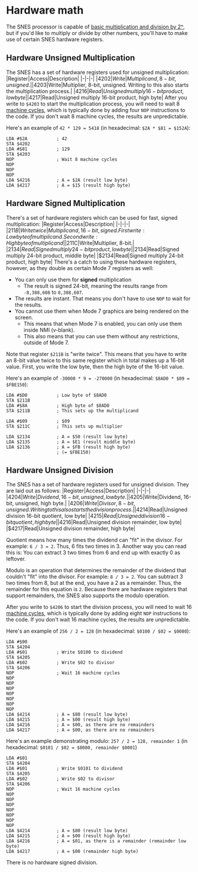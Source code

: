 # Hardware math
The SNES processor is capable of [basic multiplication and division by 2ⁿ](../math/shift.md), but if you'd like to multiply or divide by other numbers, you'll have to make use of certain SNES hardware registers.

## Hardware Unsigned Multiplication
The SNES has a set of hardware registers used for unsigned multiplication:
|Register|Access|Description|
|-|-|-|
|$4202|Write|Multiplicand, 8-bit, unsigned.|
|$4203|Write|Multiplier, 8-bit, unsigned. Writing to this also starts the multiplication process.|
|$4216|Read|Unsigned multiply 16-bit product, low byte|
|$4217|Read|Unsigned multiply 16-bit product, high byte|
After you write to `$4203` to start the multiplication process, you will need to wait 8 [machine cycles](../indepth/cycles.md), which is typically done by adding four `NOP` instructions to the code. If you don't wait 8 machine cycles, the results are unpredictable.

Here's an example of `42 * 129 = 5418` (in hexadecimal: `$2A * $81 = $152A`):
```
LDA #$2A           ; 42
STA $4202
LDA #$81           ; 129
STA $4203
NOP                ; Wait 8 machine cycles
NOP
NOP
NOP
LDA $4216          ; A = $2A (result low byte)
LDA $4217          ; A = $15 (result high byte)
```

## Hardware Signed Multiplication
There's a set of hardware registers which can be used for fast, signed multiplication:
|Register|Access|Description|
|-|-|-|
|$211B|Write twice|Multiplicand, 16-bit, signed. First write: Low byte of multiplicand. Second write: High byte of multiplicand|
|$211C|Write|Multiplier, 8-bit.|
|$2134|Read|Signed multiply 24-bit product, low byte|
|$2134|Read|Signed multiply 24-bit product, middle byte|
|$2134|Read|Signed multiply 24-bit product, high byte|
There's a catch to using these hardware registers, however, as they double as certain Mode 7 registers as well:

- You can only use them for **signed** multiplication
  - The result is signed 24-bit, meaning the results range from `-8,388,608` to `8,388,607`.
- The results are instant. That means you don't have to use `NOP` to wait for the results.
- You cannot use them when Mode 7 graphics are being rendered on the screen.
  - This means that when Mode 7 is enabled, you can only use them inside NMI (v-blank).
  - This also means that you can use them without any restrictions, outside of Mode 7.

Note that register `$211B` is "write twice". This means that you have to write an 8-bit value twice to this same register which in total makes up a 16-bit value. First, you write the low byte, then the high byte of the 16-bit value.

Here's an example of `-30000 * 9 = -270000` (in hexadecimal: `$8AD0 * $09 = $FBE150`):

```
LDA #$D0           ; Low byte of $8AD0
STA $211B
LDA #$8A           ; High byte of $8AD0
STA $211B          ; This sets up the multiplicand

LDA #$09           ; $09
STA $211C          ; This sets up multiplier

LDA $2134          ; A = $50 (result low byte)
LDA $2135          ; A = $E1 (result middle byte)
LDA $2136          ; A = $FB (result high byte)
                   ; (= $FBE150)
```
## Hardware Unsigned Division
The SNES has a set of hardware registers used for unsigned division. They are laid out as follows:
|Register|Access|Description|
|-|-|-|
|$4204|Write|Dividend, 16-bit, unsigned, low byte.|
|$4205|Write|Dividend, 16-bit, unsigned, high byte.|
|$4206|Write|Divisor, 8-bit, unsigned. Writing to this also starts the division process.|
|$4214|Read|Unsigned division 16-bit quotient, low byte|
|$4215|Read|Unsigned division 16-bit quotient, high byte|
|$4216|Read|Unsigned division remainder, low byte|
|$4217|Read|Unsigned division remainder, high byte|

Quotient means how many times the dividend can "fit" in the divisor. For example: `6 / 3 = 2`. Thus, 6 fits two times in 3. Another way you can read this is: You can extract 3 two times from 6 and end up with exactly 0 as leftover.

Modulo is an operation that determines the remainder of the dividend that couldn't "fit" into the divisor. For example: `8 / 3 = 2`. You can subtract 3 two times from 8, but at the end, you have a 2 as a remainder. Thus, the remainder for this equation is `2`. Because there are hardware registers that support remainders, the SNES also supports the modulo operation.

After you write to `$4206` to start the division process, you will need to wait 16 [machine cycles](../indepth/cycles.md), which is typically done by adding eight `NOP` instructions to the code. If you don't wait 16 machine cycles, the results are unpredictable.

Here's an example of `256 / 2 = 128` (in hexadecimal: `$0100 / $02 = $0080`):
```
LDA #$00
STA $4204
LDA #$01           ; Write $0100 to dividend
STA $4205
LDA #$02           ; Write $02 to divisor
STA $4206
NOP                ; Wait 16 machine cycles
NOP
NOP
NOP
NOP
NOP
NOP
NOP
LDA $4214          ; A = $80 (result low byte)
LDA $4215          ; A = $00 (result high byte)
LDA $4216          ; A = $00, as there are no remainders
LDA $4217          ; A = $00, as there are no remainders
```

Here's an example demonstrating modulo: `257 / 2 = 128, remainder 1` (in hexadecimal: `$0101 / $02 = $0080, remainder $0001`)
```
LDA #$01
STA $4204
LDA #$01           ; Write $0101 to dividend
STA $4205
LDA #$02           ; Write $02 to divisor
STA $4206
NOP                ; Wait 16 machine cycles
NOP
NOP
NOP
NOP
NOP
NOP
NOP
LDA $4214          ; A = $80 (result low byte)
LDA $4215          ; A = $00 (result high byte)
LDA $4216          ; A = $01, as there is a remainder (remainder low byte)
LDA $4217          ; A = $00 (remainder high byte)
```

There is no hardware signed division.